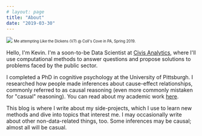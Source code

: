 ```yaml
---
# layout: page
title: "About"
date: "2019-03-30"
---
```


![](/./about_files/likethedickens.jpg)
<sub><sup>Me attempting Like the Dickens (V7) @ Coll's Cove in PA, Spring 2019.</sup></sub>

Hello, I'm Kevin. I'm a soon-to-be Data Scientist at [Civis Analytics](https://civisanalytics.com), where I'll use computational methods to answer questions and propose solutions to problems faced by the public sector.

I completed a PhD in cognitive psychology at the University of Pittsburgh. I researched how people made inferences about cause-effect relationships, commonly referred to as causal reasoning (even more commonly mistaken for "casual" reasoning). You can read about my academic work [here](/academic/index.html).

This blog is where I write about my side-projects, which I use to learn new methods and dive into topics that interest me. I may occasionally write about other non-data-related things, too. Some inferences may be causal; almost all will be casual.